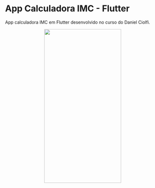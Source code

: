 # App Calculadora IMC - Flutter

App calculadora IMC em Flutter desenvolvido no curso do Daniel Ciolfi. 


<p align="center">
 <img src="https://user-images.githubusercontent.com/50715392/86146542-bb805300-bace-11ea-82bb-f2b16eb37baf.gif" width="250" height="500" />
</p>
